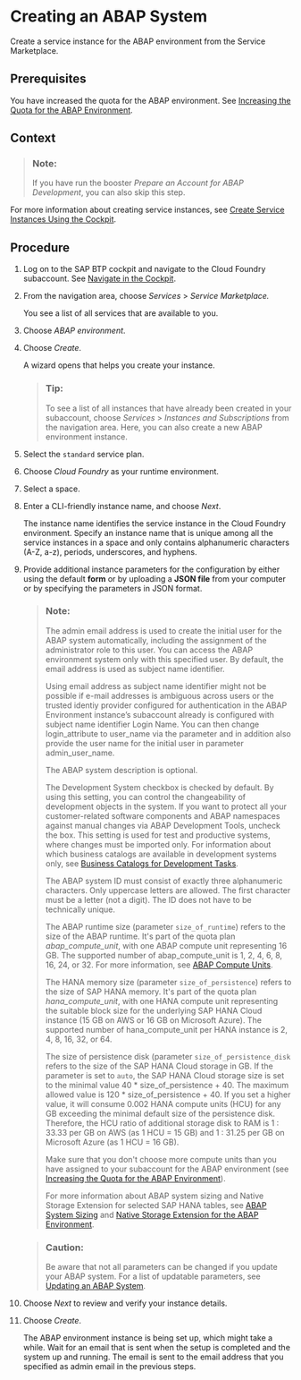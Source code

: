 <!-- loio50b32f144e184154987a06e4b55ce447 -->

# Creating an ABAP System

Create a service instance for the ABAP environment from the Service Marketplace.



<a name="loio50b32f144e184154987a06e4b55ce447__prereq_cbh_1ft_r4b"/>

## Prerequisites

You have increased the quota for the ABAP environment. See [Increasing the Quota for the ABAP Environment](increasing-the-quota-for-the-abap-environment-c40cb18.md).



<a name="loio50b32f144e184154987a06e4b55ce447__context_bck_rbn_q2b"/>

## Context

> ### Note:  
> If you have run the booster *Prepare an Account for ABAP Development*, you can also skip this step.

For more information about creating service instances, see [Create Service Instances Using the Cockpit](https://help.sap.com/viewer/65de2977205c403bbc107264b8eccf4b/Cloud/en-US/8221b7434d8e484fab5ec5d219b7bf64.html).



## Procedure

1.  Log on to the SAP BTP cockpit and navigate to the Cloud Foundry subaccount. See [Navigate in the Cockpit](https://help.sap.com/products/BTP/65de2977205c403bbc107264b8eccf4b/0874895f1f78459f9517da55a11ffebd.html).

2.  From the navigation area, choose *Services* \> *Service Marketplace.* 

    You see a list of all services that are available to you.

3.  Choose *ABAP environment*.

4.  Choose *Create*.

    A wizard opens that helps you create your instance.

    > ### Tip:  
    > To see a list of all instances that have already been created in your subaccount, choose *Services* \> *Instances and Subscriptions* from the navigation area. Here, you can also create a new ABAP environment instance.

5.  Select the `standard` service plan.

6.  Choose *Cloud Foundry* as your runtime environment.

7.  Select a space.

8.  Enter a CLI-friendly instance name, and choose *Next*.

    The instance name identifies the service instance in the Cloud Foundry environment. Specify an instance name that is unique among all the service instances in a space and only contains alphanumeric characters \(A-Z, a-z\), periods, underscores, and hyphens.

9.  Provide additional instance parameters for the configuration by either using the default **form** or by uploading a **JSON file** from your computer or by specifying the parameters in JSON format.

    > ### Note:  
    > The admin email address is used to create the initial user for the ABAP system automatically, including the assignment of the administrator role to this user. You can access the ABAP environment system only with this specified user. By default, the email address is used as subject name identifier.
    > 
    > Using email address as subject name identifier might not be possible if e-mail addresses is ambiguous across users or the trusted identiy provider configured for authentication in the ABAP Environment instance’s subaccount already is configured with subject name identifier Login Name. You can then change login\_attribute to user\_name via the parameter and in addition also provide the user name for the initial user in parameter admin\_user\_name.
    > 
    > The ABAP system description is optional.
    > 
    > The Development System checkbox is checked by default. By using this setting, you can control the changeability of development objects in the system. If you want to protect all your customer-related software components and ABAP namespaces against manual changes via ABAP Development Tools, uncheck the box. This setting is used for test and productive systems, where changes must be imported only. For information about which business catalogs are available in development systems only, see [Business Catalogs for Development Tasks](../50-administration-and-ops/business-catalogs-for-development-tasks-a9f4278.md).
    > 
    > The ABAP system ID must consist of exactly three alphanumeric characters. Only uppercase letters are allowed. The first character must be a letter \(not a digit\). The ID does not have to be technically unique.
    > 
    > The ABAP runtime size \(parameter `size_of_runtime`\) refers to the size of the ABAP runtime. It's part of the quota plan *abap\_compute\_unit*, with one ABAP compute unit representing 16 GB. The supported number of abap\_compute\_unit is 1, 2, 4, 6, 8, 16, 24, or 32. For more information, see [ABAP Compute Units](../50-administration-and-ops/abap-compute-units-7d1caa8.md).
    > 
    > The HANA memory size \(parameter `size_of_persistence`\) refers to the size of SAP HANA memory. It's part of the quota plan *hana\_compute\_unit*, with one HANA compute unit representing the suitable block size for the underlying SAP HANA Cloud instance \(15 GB on AWS or 16 GB on Microsoft Azure\). The supported number of hana\_compute\_unit per HANA instance is 2, 4, 8, 16, 32, or 64.
    > 
    > The size of persistence disk \(parameter `size_of_persistence_disk` refers to the size of the SAP HANA Cloud storage in GB. If the parameter is set to `auto`, the SAP HANA Cloud storage size is set to the minimal value 40 \* size\_of\_persistence + 40. The maximum allowed value is 120 \* size\_of\_persistence + 40. If you set a higher value, it will consume 0.002 HANA compute units \(HCU\) for any GB exceeding the minimal default size of the persistence disk. Therefore, the HCU ratio of additional storage disk to RAM is 1 : 33.33 per GB on AWS \(as 1 HCU = 15 GB\) and 1 : 31.25 per GB on Microsoft Azure \(as 1 HCU = 16 GB\).
    > 
    > Make sure that you don't choose more compute units than you have assigned to your subaccount for the ABAP environment \(see [Increasing the Quota for the ABAP Environment](increasing-the-quota-for-the-abap-environment-c40cb18.md)\).
    > 
    > For more information about ABAP system sizing and Native Storage Extension for selected SAP HANA tables, see [ABAP System Sizing](../50-administration-and-ops/abap-system-sizing-90b515d.md) and [Native Storage Extension for the ABAP Environment](../50-administration-and-ops/native-storage-extension-for-the-abap-environment-68eb2a0.md).

    > ### Caution:  
    > Be aware that not all parameters can be changed if you update your ABAP system. For a list of updatable parameters, see [Updating an ABAP System](updating-an-abap-system-7890ffa.md).

10. Choose *Next* to review and verify your instance details.

11. Choose *Create*.

    The ABAP environment instance is being set up, which might take a while. Wait for an email that is sent when the setup is completed and the system up and running. The email is sent to the email address that you specified as admin email in the previous steps.


